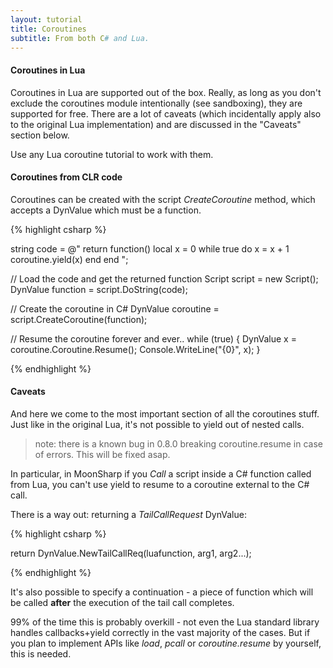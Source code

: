 ```yaml
---
layout: tutorial
title: Coroutines
subtitle: From both C# and Lua.
---
```



#### Coroutines in Lua

Coroutines in Lua are supported out of the box. Really, as long as you don't exclude the coroutines module intentionally (see sandboxing), they are supported for free.
There are a lot of caveats (which incidentally apply also to the original Lua implementation) and are discussed in the "Caveats" section below.

Use any Lua coroutine tutorial to work with them.


#### Coroutines from CLR code

Coroutines can be created with the script *CreateCoroutine* method, which accepts a DynValue which must be a function. 

{% highlight csharp %}

string code = @"
	return function()
		local x = 0
		while true do
			x = x + 1
			coroutine.yield(x)
		end
	end
	";

// Load the code and get the returned function
Script script = new Script();
DynValue function = script.DoString(code);

// Create the coroutine in C#
DynValue coroutine = script.CreateCoroutine(function);

// Resume the coroutine forever and ever..
while (true)
{
	DynValue x = coroutine.Coroutine.Resume();
	Console.WriteLine("{0}", x);
}

{% endhighlight %}


#### Caveats

And here we come to the most important section of all the coroutines stuff.
Just like in the original Lua, it's not possible to yield out of nested calls.

> note: there is a known bug in 0.8.0 breaking coroutine.resume in case of errors. This will be fixed asap.

In particular, in MoonSharp if you *Call* a script inside a C# function called from Lua, you can't use yield to resume to a coroutine external to the C# call.

There is a way out: returning a *TailCallRequest* DynValue:


{% highlight csharp %}

return DynValue.NewTailCallReq(luafunction, arg1, arg2...); 

{% endhighlight %}


It's also possible to specify a continuation - a piece of function which will be called **after** the execution of the tail call completes.

99% of the time this is probably overkill - not even the Lua standard library handles callbacks+yield correctly in the vast majority of the cases. But 
if you plan to implement APIs like *load*, *pcall* or *coroutine.resume* by yourself, this is needed.


